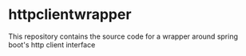 # httpclientwrapper
This repository contains the source code for a wrapper around spring boot's http client interface
